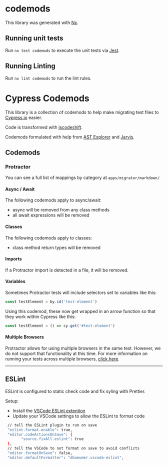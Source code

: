 # codemods

This library was generated with [Nx](https://nx.dev).

## Running unit tests

Run `nx test codemods` to execute the unit tests via [Jest](https://jestjs.io).

## Running Linting

Run `nx lint codemods` to run the lint rules.

# Cypress Codemods

This library is a collection of codemods to help make migrating test files to [Cypress.io](https://docs.cypress.io/guides/overview/why-cypress) easier.

Code is transformed with [jscodeshift](https://github.com/facebook/jscodeshift).

Codemods formulated with help from [AST Explorer](https://astexplorer.net/) and [Jarvis](https://rajasegar.github.io/jarvis/).

## Codemods

### Protractor

You can see a full list of mappings by category at `apps/migrator/markdown/`

#### Async / Await

The following codemods apply to async/await:

- async will be removed from any class methods
- all await expressions will be removed

#### Classes

The following codemods apply to classes:

- class method return types will be removed

#### Imports

If a Protractor import is detected in a file, it will be removed.

#### Variables

Sometimes Protractor tests will include selectors set to variables like this:

```javascript
const testElement = by.id('test-element')
```

Using this codemod, these now get wrapped in an arrow function so that they work within Cypress like this:

```javascript
const testElement = () => cy.get('#test-element')
```

#### Multiple Browsers

Protractor allows for using multiple browsers in the same test. However, we do not support that functionality at this time. For more information on running your tests across multiple browsers, [click here](https://on.cypress.io/cross-browser-testing).

---

## ESLint

ESLint is configured to static check code and fix syling with Prettier.

Setup:

- Install the [VSCode ESLint extention](https://marketplace.visualstudio.com/items?itemName=dbaeumer.vscode-eslint)
- Update your VSCode settings to allow the ESLint to format code

```sh
 // tell the ESLint plugin to run on save
 "eslint.format.enable": true,
 "editor.codeActionsOnSave": {
       "source.fixAll.eslint": true
 },
 // tell the VSCode to not format on save to avoid conflicts
 "editor.formatOnSave": false,
 "editor.defaultFormatter": "dbaeumer.vscode-eslint",
```

